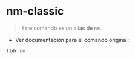 # nm-classic

> Este comando es un alias de `nm`.

- Ver documentación para el comando original:

`tldr nm`

